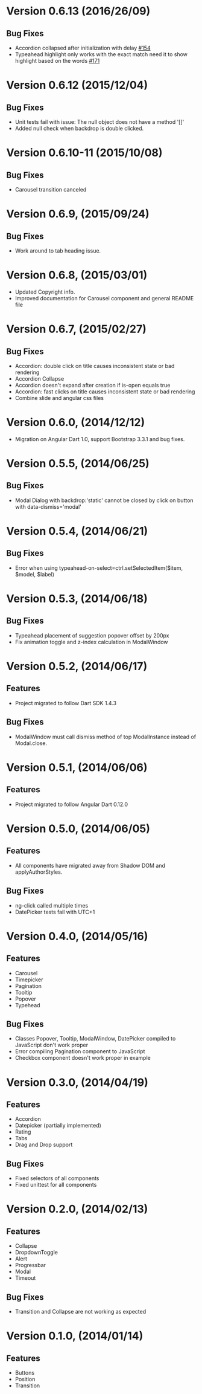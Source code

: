# Version 0.6.13 (2016/26/09)

## Bug Fixes

- Accordion collapsed after initialization with delay [#154](https://github.com/akserg/angular.dart.ui/issues/154)
- Typeahead highlight only works with the exact match need it to show highlight based on the words [#171](https://github.com/akserg/angular.dart.ui/issues/171)

# Version 0.6.12 (2015/12/04)

## Bug Fixes

- Unit tests fail with issue: The null object does not have a method '[]'
- Added null check when backdrop is double clicked.


# Version 0.6.10-11 (2015/10/08)

## Bug Fixes

- Carousel transition canceled

# Version 0.6.9, (2015/09/24)

## Bug Fixes

- Work around to tab heading issue.

# Version 0.6.8, (2015/03/01)

- Updated Copyright info.
- Improved documentation for Carousel component and general README file

# Version 0.6.7, (2015/02/27)

## Bug Fixes

- Accordion: double click on title causes inconsistent state or bad rendering
- Accordion Collapse
- Accordion doesn't expand after creation if is-open equals true
- Accordion: fast clicks on title causes inconsistent state or bad rendering
- Combine slide and angular css files

# Version 0.6.0, (2014/12/12)

- Migration on Angular Dart 1.0, support Bootstrap 3.3.1 and bug fixes.

# Version 0.5.5, (2014/06/25)

## Bug Fixes

- Modal Dialog with backdrop:'static' cannot be closed by click on button with data-dismiss='modal'

# Version 0.5.4, (2014/06/21)

## Bug Fixes

- Error when using typeahead-on-select=ctrl.setSelectedItem($item, $model, $label)

# Version 0.5.3, (2014/06/18)

## Bug Fixes

- Typeahead placement of suggestion popover offset by 200px
- Fix animation toggle and z-index calculation in ModalWindow

# Version 0.5.2, (2014/06/17)

## Features

- Project migrated to follow Dart SDK 1.4.3

## Bug Fixes

- ModalWindow must call dismiss method of top ModalInstance instead of Modal.close.

# Version 0.5.1, (2014/06/06)

## Features

- Project migrated to follow Angular Dart 0.12.0

# Version 0.5.0, (2014/06/05)

## Features

- All components have migrated away from Shadow DOM and applyAuthorStyles.

## Bug Fixes

- ng-click called multiple times
- DatePicker tests fail with UTC+1

# Version 0.4.0, (2014/05/16)

## Features

- Carousel
- Timepicker
- Pagination
- Tooltip
- Popover
- Typehead

## Bug Fixes

- Classes Popover, Tooltip, ModalWindow, DatePicker compiled to JavaScript don't work proper
- Error compiling Pagination component to JavaScript
- Checkbox component doesn't work proper in example

# Version 0.3.0, (2014/04/19)

## Features

- Accordion
- Datepicker (partially implemented)
- Rating
- Tabs
- Drag and Drop support

## Bug Fixes

- Fixed selectors of all components
- Fixed unittest for all components

# Version 0.2.0, (2014/02/13)

## Features

- Collapse
- DropdownToggle
- Alert
- Progressbar
- Modal
- Timeout

## Bug Fixes

- Transition and Collapse are not working as expected

# Version 0.1.0, (2014/01/14)

## Features

- Buttons
- Position
- Transition

